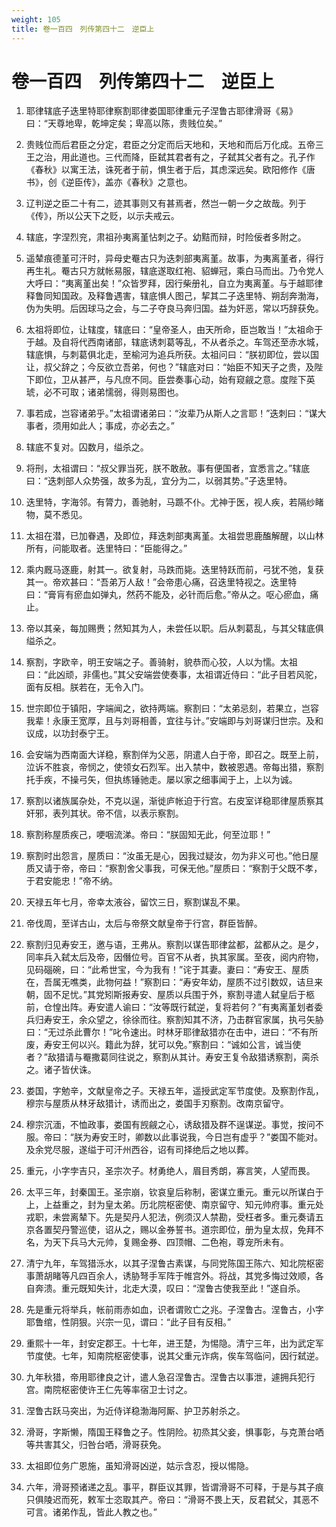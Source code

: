 ```yaml
---
weight: 105
title: 卷一百四　列传第四十二　逆臣上
---
```


# 卷一百四　列传第四十二　逆臣上

1. <span id="卷一百四　列传第四十二　逆臣上-1"></span>
耶律辖底子迭里特耶律察割耶律娄国耶律重元子涅鲁古耶律滑哥《易》曰：“天尊地卑，乾坤定矣；卑高以陈，贵贱位矣。”

2. <span id="卷一百四　列传第四十二　逆臣上-2"></span>
贵贱位而后君臣之分定，君臣之分定而后天地和，天地和而后万化成。五帝三王之治，用此道也。三代而降，臣弑其君者有之，子弑其父者有之。孔子作《春秋》以寓王法，诛死者于前，惧生者于后，其虑深远矣。欧阳修作《唐书》，创《逆臣传》，盖亦《春秋》之意也。

3. <span id="卷一百四　列传第四十二　逆臣上-3"></span>
辽判逆之臣二十有二，迹其事则又有甚焉者，然岂一朝一夕之故哉。列于《传》，所以公天下之贬，以示夫戒云。

4. <span id="卷一百四　列传第四十二　逆臣上-4"></span>
辖底，字涅烈兖，肃祖孙夷离堇怗刺之子。幼黠而辩，时险佞者多附之。

5. <span id="卷一百四　列传第四十二　逆臣上-5"></span>
遥辇痕德堇可汗时，异母史罨古只为迭刺部夷离堇。故事，为夷离堇者，得行再生礼。罨古只方就帐易服，辖底遂取红袍、貂蝉冠，乘白马而出。乃令党人大呼曰：“夷离堇出矣！”众皆罗拜，因行柴册礼，自立为夷离堇。与于越耶律释鲁同知国政。及释鲁遇害，辖底惧人图己，挈其二子迭里特、朔刮奔渤海，伪为失明。后因球马之会，与二子夺良马奔归国。益为奸恶，常以巧辞获免。

6. <span id="卷一百四　列传第四十二　逆臣上-6"></span>
太祖将即位，让辖度，辖底曰：“皇帝圣人，由天所命，臣岂敢当！”太祖命于于越。及自将代西南诸部，辖底诱刺葛等乱，不从者杀之。车驾还至赤水城，辖底惧，与刺葛俱北走，至榆河为追兵所获。太祖问曰：“朕初即位，尝以国让，叔父辞之；今反欲立吾弟，何也？”辖底对曰：“始臣不知天子之贵，及陛下即位，卫从甚严，与凡庶不同。臣尝奏事心动，始有窥觎之意。度陛下英琥，必不可取；诸弟懦弱，得则易图也。

7. <span id="卷一百四　列传第四十二　逆臣上-7"></span>
事若成，岂容诸弟乎。”太祖谓诸弟曰：“汝辈乃从斯人之言耶！”迭刺曰：“谋大事者，须用如此人；事成，亦必去之。”

8. <span id="卷一百四　列传第四十二　逆臣上-8"></span>
辖底不复对。囚数月，缢杀之。

9. <span id="卷一百四　列传第四十二　逆臣上-9"></span>
将刑，太祖谓曰：“叔父罪当死，朕不敢赦。事有便国者，宜悉言之。”辖底曰：“迭刺部人众势强，故多为乱，宜分为二，以弱其势。”子迭里特。

10. <span id="卷一百四　列传第四十二　逆臣上-10"></span>
迭里特，字海邻。有膂力，善驰射，马踬不仆。尤神于医，视人疾，若隔纱睹物，莫不悉见。

11. <span id="卷一百四　列传第四十二　逆臣上-11"></span>
太祖在潜，已加眷遇，及即位，拜迭刺部夷离堇。太祖尝思鹿醢解醒，以山林所有，问能取者。迭里特曰：“臣能得之。”

12. <span id="卷一百四　列传第四十二　逆臣上-12"></span>
乘内厩马逐鹿，射其一。欲复射，马跌而毙。迭里特跃而前，弓犹不弛，复获其一。帝欢甚曰：“吾弟万人敌！”会帝患心痛，召迭里特视之。迭里特曰：“膏肓有瘀血如弹丸，然药不能及，必针而后愈。”帝从之。呕心瘀血，痛止。

13. <span id="卷一百四　列传第四十二　逆臣上-13"></span>
帝以其亲，每加赐赉；然知其为人，未尝任以职。后从刺葛乱，与其父辖底俱缢杀之。

14. <span id="卷一百四　列传第四十二　逆臣上-14"></span>
察割，字欧辛，明王安端之子。善骑射，貌恭而心狡，人以为懦。太祖曰：“此凶顽，非儒也。”其父安端尝使奏事，太祖谓近侍曰：“此子目若风驼，面有反相。朕若在，无令入门。

15. <span id="卷一百四　列传第四十二　逆臣上-15"></span>
世宗即位于镇阳，字端闻之，欲持两端。察割曰：“太弟忌刻，若果立，岂容我辈！永康王宽厚，且与刘哥相善，宜往与计。”安端即与刘哥谋归世宗。及和议成，以功封泰宁王。

16. <span id="卷一百四　列传第四十二　逆臣上-16"></span>
会安端为西南面大详稳，察割佯为父恶，阴遣人白于帝，即召之。既至上前，泣诉不胜哀，帝悯之，使领女石烈军。出入禁中，数被恩遇。帝每出猎，察割托手疾，不操弓矢，但执练锤驰走。屡以家之细事闻于上，上以为诚。

17. <span id="卷一百四　列传第四十二　逆臣上-17"></span>
察割以诸族属杂处，不克以逞，渐徙庐帐迫于行宫。右皮室详稳耶律屋质察其奸邪，表列其状。帝不信，以表示察割。

18. <span id="卷一百四　列传第四十二　逆臣上-18"></span>
察割称屋质疾己，哽咽流涕。帝曰：“朕固知无此，何至泣耶！”

19. <span id="卷一百四　列传第四十二　逆臣上-19"></span>
察割时出怨言，屋质曰：“汝虽无是心，因我过疑汝，勿为非义可也。”他日屋质又请于帝，帝曰：“察割舍父事我，可保无他。”屋质曰：“察割于父既不孝，于君安能忠！”帝不纳。

20. <span id="卷一百四　列传第四十二　逆臣上-20"></span>
天禄五年七月，帝幸太液谷，留饮三日，察割谋乱不果。

21. <span id="卷一百四　列传第四十二　逆臣上-21"></span>
帝伐周，至详古山，太后与帝祭文献皇帝于行宫，群臣皆醉。

22. <span id="卷一百四　列传第四十二　逆臣上-22"></span>
察割归见寿安王，邀与语，王弗从。察割以谋告耶律盆都，盆都从之。是夕，同率兵入弑太后及帝，因僭位号。百官不从者，执其家属。至夜，阅内府物，见码碯碗，曰：“此希世宝，今为我有！”诧于其妻。妻曰：“寿安王、屋质在，吾属无噍类，此物何益！”察割曰：“寿安年幼，屋质不过引数奴，诘旦来朝，固不足忧。”其党矧斯报寿安、屋质以兵围于外，察割寻遣人弑皇后于柩前，仓惶出阵。寿安遣人谕曰：“汝等既行弑逆，复将若何？”有夷离堇划者委兵归寿安王，余众望之，徐徐而往。察割知其不济，乃击群官家属，执弓矢胁曰：“无过杀此曹尔！”叱令速出。时林牙耶律敌猎亦在击中，进曰：“不有所废，寿安王何以兴。籍此为辞，犹可以免。”察割曰：“诚如公言，诚当使者？”敌猎请与罨撒葛同往说之，察割从其计。寿安王复令敌猎诱察割，脔杀之。诸子皆伏诛。

23. <span id="卷一百四　列传第四十二　逆臣上-23"></span>
娄国，字勉辛，文献皇帝之子。天禄五年，遥授武定军节度使。及察割作乱，穆宗与屋质从林牙敌猎计，诱而出之，娄国手刃察割。改南京留守。

24. <span id="卷一百四　列传第四十二　逆臣上-24"></span>
穆宗沉湎，不恤政事，娄国有觊觎之心，诱敌猎及群不逞谋逆。事觉，按问不服。帝曰：“朕为寿安王时，卿数以此事说我，今日岂有虚乎？”娄国不能对。及余党尽服，遂缢于可汗州西谷，诏有司择绝后之地以葬。

25. <span id="卷一百四　列传第四十二　逆臣上-25"></span>
重元，小字孛吉只，圣宗次子。材勇绝人，眉目秀朗，寡言笑，人望而畏。

26. <span id="卷一百四　列传第四十二　逆臣上-26"></span>
太平三年，封秦国王。圣宗崩，钦哀皇后称制，密谋立重元。重元以所谋白于上，上益重之，封为皇太弟。历北院枢密使、南京留守、知元帅府事。重元处戎职，未尝离辇下。先是契丹人犯法，例须汉人禁勘，受枉者多。重元奏请五京各置契丹警巡使，诏从之，赐以金券誓书。道宗即位，册为皇太叔，免拜不名，为天下兵马大元帅，复赐金券、四顶帽、二色袍，尊宠所未有。

27. <span id="卷一百四　列传第四十二　逆臣上-27"></span>
清宁九年，车驾猎泺水，以其子涅鲁古素谋，与同党陈国王陈六、知北院枢密事萧胡睹等凡四百余人，诱胁弩手军阵于帷宫外。将战，其党多悔过效顺，各自奔溃。重元既知失计，北走大漠，叹曰：“涅鲁古使我至此！”遂自杀。

28. <span id="卷一百四　列传第四十二　逆臣上-28"></span>
先是重元将举兵，帐前雨赤如血，识者谓败亡之兆。子涅鲁古。涅鲁古，小字耶鲁绾，性阴狠。兴宗一见，谓曰：“此子目有反相。”

29. <span id="卷一百四　列传第四十二　逆臣上-29"></span>
重熙十一年，封安定郡王。十七年，进王楚，为惕隐。清宁三年，出为武定军节度使。七年，知南院枢密使事，说其父重元诈病，俟车驾临问，因行弑逆。

30. <span id="卷一百四　列传第四十二　逆臣上-30"></span>
九年秋猎，帝用耶律良之计，遣人急召涅鲁古。涅鲁古以事泄，遽拥兵犯行宫。南院枢密使许王仁先等率宿卫士讨之。

31. <span id="卷一百四　列传第四十二　逆臣上-31"></span>
涅鲁古跃马突出，为近侍详稳渤海阿厮、护卫苏射杀之。

32. <span id="卷一百四　列传第四十二　逆臣上-32"></span>
滑哥，字斯懒，隋国王释鲁之子。性阴险。初烝其父妾，惧事彰，与克萧台哂等共害其父，归咎台哂，滑哥获免。

33. <span id="卷一百四　列传第四十二　逆臣上-33"></span>
太祖即位务广恩施，虽知滑哥凶逆，姑示含忍，授以惕隐。

34. <span id="卷一百四　列传第四十二　逆臣上-34"></span>
六年，滑哥预诸递之乱。事平，群臣议其罪，皆谓滑哥不可释，于是与其子痕只俱陵迟而死，敕军士恣取其产。帝曰：“滑哥不畏上天，反君弑父，其恶不可言。诸弟作乱，皆此人教之也。”
